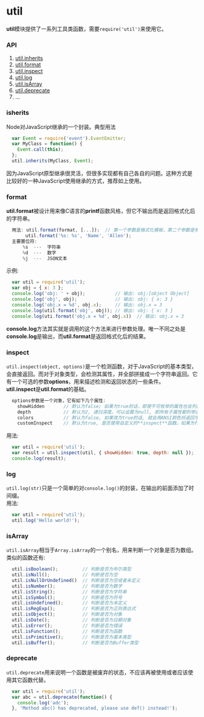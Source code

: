 # util
**util**模块提供了一系列工具类函数，需要` require('util') `来使用它。

   

### API
1. [util.inherits](#inherits)
2. [util.format](#format)
3. [util.inspect](#inspect)
4. [util.log](#log)
5. [util.isArray](#isArray)
6. [util.deprecate](#deprecate)
7. ...

   

### isherits
Node对JavaScript继承的一个封装。典型用法   

```javascript
  var Event = require('event').EventEmitter;
  var MyClass = function() {
    Event.call(this);
  };
  util.inherits(MyClass, Event);
```  

因为JavaScript原型继承很灵活，但很多实现都有自己各自的问题。这种方式是比较好的一种JavaScript使用继承的方式，推荐如上使用。   
   

### format
**util.format**被设计用来像C语言的**printf**函数风格，但它不输出而是返回格式化后的字符串。   
```javascript
  用法: util.format(format, [...]);  // 第一个参数是格式化模板，第二个参数是参数列表。
       util.format('%s: %s', 'Name', 'Allen');
  主要置位符:
      %s  ---  字符串
      %d  ---  数字
      %j  ---  JSON文本
```   
   
示例:   
```javascript
  var util = require('util');
  var obj = { x: 3 };
  console.log('obj: ' + obj);           // 输出: obj:[object Object]
  console.log('obj', obj);              // 输出: obj: { x: 3 }
  console.log('obj.x = %d', obj.x);     // 输出: obj.x = 3
  console.log(util.format('obj', obj)); // 输出: obj: { x: 3 }
  console.log(uti.format('obj.x = %d', obj.x))  // 输出: obj.x = 3
```   
**console.log**方法其实就是调用的这个方法来进行参数处理。唯一不同之处是**console.log**是输出，而**util.format**是返回格式化后的结果。   
   
### inspect
` util.inspect(object, options) `是一个检测函数，对于JavaScript的基本类型，会直接返回。而对于对象类型，会检测其属性，并全部拼接成一个字符串返回。它有一个可选的参数**options**，用来描述检测和返回状态的一些条件。   
**util.inspect**是**util.format**的基础。   
```javascript
  options参数是一个对象，它有如下几个属性:
    showHidden       // 默认为false; 如果为true的话，即使不可枚举的属性也会列出来。
    depth            // 默认为2, 递归深度。可以设置为null, 即所有子属性都列举出来。
    colors           // 默认为false, 如果改为true的话, 就会用ANSI颜色将返回字符串样式化。
    customInspect    // 默认为true, 是否使用自定义的**inspect**函数。如果为false，则强制使用util的。
```   
用法:   
```javascript
  var util = require('util');
  var result = util.inspect(util, { showHidden: true, depth: null });
  console.log(result);
```
   
### log
` util.log(str) `只是一个简单的对` console.log() `的封装，在输出的前面添加了时间缀。   
用法:   
```javascript
  var util = require('util');
  util.log('Hello world!');
```   

   

### isArray
` util.isArray `相当于` Array.isArray `的一个别名，用来判断一个对象是否为数组。   
类似的函数还有:   
```javascript
  util.isBoolean();         // 判断是否为布尔类型
  util.isNull();            // 判断是否为空
  util.isNullOrUndefined()  // 判断是否为空或者未定义
  util.isNumber();          // 判断是否为数字
  util.isString();          // 判断是否为字符串
  util.isSymbol();          // 判断是否为符号
  util.isUndefined();       // 判断是否为未定义
  util.isRegExp();          // 判断是否为正则表达式
  util.isObject();          // 判断是否为对象
  util.isDate();            // 判断是否为日期对象
  util.isError();           // 判断是否为错误
  util.isFunction();        // 判断是否为函数
  util.isPrimitive();       // 判断是否为基本类型
  util.isBuffer();          // 判断是否为Buffer类型
```   

   

### deprecate
` util.deprecate `用来说明一个函数是被废弃的状态，不应该再被使用或者应该使用其它函数代替。   
```javascript
  var util = require('util');
  var abc = util.deprecate(function() {
    console.log('adc');
  }, 'Method abc() has deprecated, please use def() instead!');
```


